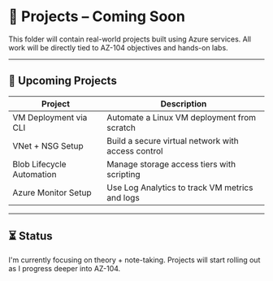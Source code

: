 # 🚧 Projects – Coming Soon

This folder will contain real-world projects built using Azure services. All work will be directly tied to AZ-104 objectives and hands-on labs.

---

## 🔨 Upcoming Projects

| Project | Description |
|---------|-------------|
| VM Deployment via CLI | Automate a Linux VM deployment from scratch |
| VNet + NSG Setup | Build a secure virtual network with access control |
| Blob Lifecycle Automation | Manage storage access tiers with scripting |
| Azure Monitor Setup | Use Log Analytics to track VM metrics and logs |

---

## ⏳ Status

I'm currently focusing on theory + note-taking. Projects will start rolling out as I progress deeper into AZ-104.
